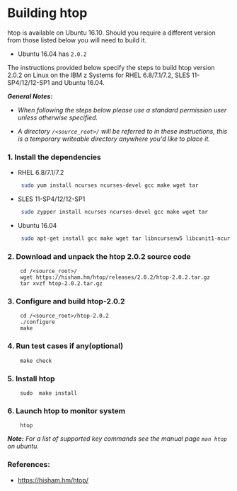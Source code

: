# Building htop

htop is available on Ubuntu 16.10. Should you require a different version from those listed below you will need to build it.

*    Ubuntu 16.04 has `2.0.2`

The instructions provided below specify the steps to build htop version 2.0.2 on Linux on the IBM z Systems for RHEL 6.8/7.1/7.2, SLES 11-SP4/12/12-SP1 and Ubuntu 16.04.

_**General Notes:**_

* _When following the steps below please use a standard permission user unless otherwise specified._

* _A directory `/<source_root>/` will be referred to in these instructions, this is a temporary writeable directory anywhere you'd like to place it._

### 1.   Install the dependencies 

* RHEL 6.8/7.1/7.2
    
  ```sh
   sudo yum install ncurses ncurses-devel gcc make wget tar 
  ```

* SLES 11-SP4/12/12-SP1
    
  ```sh
   sudo zypper install ncurses ncurses-devel gcc make wget tar 
  ```

* Ubuntu 16.04
    
  ```sh
   sudo apt-get install gcc make wget tar libncursesw5 libcunit1-ncurses libncursesw5-dev
  ```

### 2. Download and unpack the htop 2.0.2 source code
```
    cd /<source_root>/
    wget https://hisham.hm/htop/releases/2.0.2/htop-2.0.2.tar.gz
    tar xvzf htop-2.0.2.tar.gz
```
### 3. Configure and build htop-2.0.2
```
	cd /<source_root>/htop-2.0.2
    ./configure
    make
```
### 4. Run test cases if any(optional)
```
    make check
```
 
### 5. Install htop
```
    sudo  make install
```

### 6. Launch htop to monitor system
```
    htop 
```
  _**Note:** For a list of supported key commands see the manual page `man htop` on ubuntu._
  
### References:
* https://hisham.hm/htop/
